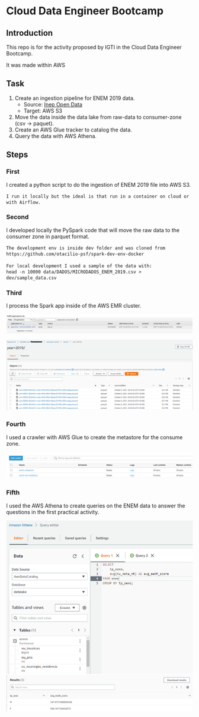 # Cloud Data Engineer Bootcamp

## Introduction

This repo is for the activity proposed by IGTI in the Cloud Data Engineer Bootcamp.

It was made within AWS

## Task

1. Create an ingestion pipeline for ENEM 2019 data.
    * Source: [Inep Open Data](https://www.gov.br/inep/pt-br/acesso-a-informacao/dados-abertos/microdados/enem)
    * Target: AWS S3
2. Move the data inside the data lake from raw-data to consumer-zone (csv -> paquet).
3. Create an AWS Glue tracker to catalog the data.
4. Query the data with AWS Athena.

## Steps

### First

I created a python script to do the ingestion of ENEM 2019 file into AWS S3.

    I run it locally but the ideal is that run in a container on cloud or with Airflow.

### Second

I developed locally the PySpark code that will move the raw data to the consumer zone in parquet format.

    The development env is inside dev folder and was cloned from https://github.com/otacilio-psf/spark-dev-env-docker

    For local development I used a sample of the data with:
    head -n 10000 data/DADOS/MICRODADOS_ENEM_2019.csv > dev/sample_data.csv

### Third

I process the Spark app inside of the AWS EMR cluster.

![Spark result](.attachment/spark-app-result.png "Spark result")

![S3 Result](.attachment/spark-app-result-s3.png "S3 Result")

### Fourth

I used a crawler with AWS Glue to create the metastore for the consume zone.

![Glue crawler](.attachment/glue-crawler.png "Glue crawler")

### Fifth

I used the AWS Athena to create queries on the ENEM data to answer the questions in the first practical activity.

![Athena Queries](.attachment/athena-result.png "Athena Queries")
![Athena Queries](.attachment/athena-result2.png "Athena Queries")